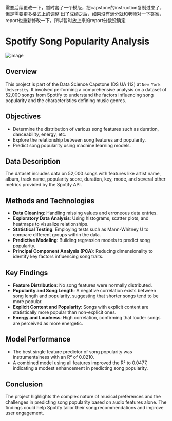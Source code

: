 需要后续更改一下，暂时套了一个模版，把capstone的instruction复制过来了，但是需要更多格式上的调整
出了成绩之后，如果没有满分就和老师对一下答案，report也重新修改一下。所以暂时放上来的report分数没确定

# Spotify Song Popularity Analysis
![image](https://github.com/J-hjr/Jerry_Huang_DS_Project_Portfolio/assets/158063353/e6eb6969-973a-40ef-9c4d-d1c342bbd22a)

## Overview
This project is part of the Data Science Capstone (DS UA 112) at `New York University`. It involved performing a comprehensive analysis on a dataset of 52,000 songs from Spotify to understand the factors influencing song popularity and the characteristics defining music genres.

## Objectives
- Determine the distribution of various song features such as duration, danceability, energy, etc.
- Explore the relationship between song features and popularity.
- Predict song popularity using machine learning models.

## Data Description
The dataset includes data on 52,000 songs with features like artist name, album, track name, popularity score, duration, key, mode, and several other metrics provided by the Spotify API.

## Methods and Technologies
- **Data Cleaning**: Handling missing values and erroneous data entries.
- **Exploratory Data Analysis**: Using histograms, scatter plots, and heatmaps to visualize relationships.
- **Statistical Testing**: Employing tests such as Mann-Whitney U to compare different groups within the data.
- **Predictive Modeling**: Building regression models to predict song popularity.
- **Principal Component Analysis (PCA)**: Reducing dimensionality to identify key factors influencing song traits.

## Key Findings
- **Feature Distribution**: No song features were normally distributed.
- **Popularity and Song Length**: A negative correlation exists between song length and popularity, suggesting that shorter songs tend to be more popular.
- **Explicit Content and Popularity**: Songs with explicit content are statistically more popular than non-explicit ones.
- **Energy and Loudness**: High correlation, confirming that louder songs are perceived as more energetic.

## Model Performance
- The best single feature predictor of song popularity was instrumentalness with an R² of 0.0210.
- A combined model using all features improved the R² to 0.0477, indicating a modest enhancement in predicting song popularity.

## Conclusion
The project highlights the complex nature of musical preferences and the challenges in predicting song popularity based on audio features alone. The findings could help Spotify tailor their song recommendations and improve user engagement.
